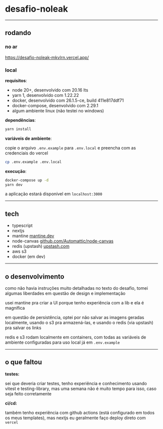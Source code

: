 # desafio-noleak

---

## rodando

### no ar

<https://desafio-noleak-mkvlrn.vercel.app/>

### local

**requisitos**:

- node 20+, desenvolvido com 20.16 lts
- yarn 1, desenvolvido com 1.22.22
- docker, desenvolvido com 26.1.5-ce, build 411e817ddf71
- docker-compose, desenvolvido com 2.29.1
- algum ambiente linux (não testei no windows)

**dependências**:

```sh
yarn install
```

**variáveis de ambiente**:

copie o arquivo `.env.example` para `.env.local` e preencha com as credenciais do vercel

```sh
cp .env.example .env.local
```

**execução**:

```sh
docker-compose up -d
yarn dev
```

a aplicação estará disponível em `localhost:3000`

---

## tech

- typescript
- nextjs
- mantine [mantine.dev](https://mantine.dev/)
- node-canvas [github.com/Automattic/node-canvas](https://github.com/Automattic/node-canvas)
- redis (upstash) [upstash.com](https://upstash.com/)
- aws s3
- docker (em dev)

---

## o desenvolvimento

como não havia instruções muito detalhadas no texto do desafio, tomei algumas liberdades em questão de design e implementação

usei mantine pra criar a UI porque tenho experiência com a lib e ela é magnífica

em questão de persistência, optei por não salvar as imagens geradas localmente, usando o s3 pra armazená-las, e usando o redis (via upstash) pra salvar os links

redis e s3 rodam localmente em containers, com todas as variáveis de ambiente configuradas para uso local já em `.env.example`

---

## o que faltou

**testes:**

sei que deveria criar testes, tenho experiência e conhecimento usando vitest e testing-library, mas uma semana não é muito tempo para isso, caso seja feito corretamente

**ci/cd:**

também tenho experiência com github actions (está configurado em todos os meus templates), mas nextjs eu geralmente faço deploy direto com `vercel`
